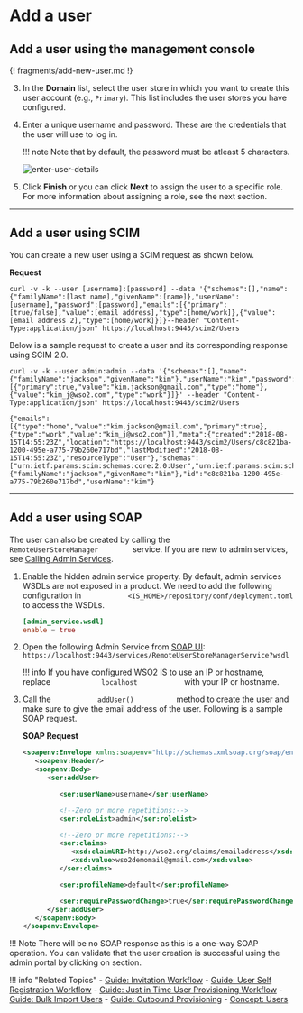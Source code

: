 # Add a user

## Add a user using the management console

{! fragments/add-new-user.md !}

3. In the **Domain** list, select the user store in which you want to create this user account (e.g., `Primary`). This list includes the user stores you have configured. 

4. Enter a unique username and password. These are the credentials that the user will use to log in. 

    !!! note
        Note that by default, the password must be atleast 5 characters.

    ![enter-user-details](../../../assets/img/guides/enter-user-details.png)

5. Click **Finish** or you can click **Next** to assign the user to a specific role. For more information about assigning a role, see the next section. 


---

## Add a user using SCIM
You can create a new user using a SCIM request as shown below. 

**Request**

```curl
curl -v -k --user [username]:[password] --data '{"schemas":[],"name":{"familyName":[last name],"givenName":[name]},"userName":[username],"password":[password],"emails":[{"primary":[true/false],"value":[email address],"type":[home/work]},{"value":[email address 2],"type":[home/work]}]}--header "Content-Type:application/json" https://localhost:9443/scim2/Users
```

Below is a sample request to create a user and its corresponding response using SCIM 2.0. 

```tab="Sample Request"
curl -v -k --user admin:admin --data '{"schemas":[],"name":{"familyName":"jackson","givenName":"kim"},"userName":"kim","password":"kimwso2","emails":[{"primary":true,"value":"kim.jackson@gmail.com","type":"home"},{"value":"kim_j@wso2.com","type":"work"}]}' --header "Content-Type:application/json" https://localhost:9443/scim2/Users
```

```tab="Sample Response"
{"emails":[{"type":"home","value":"kim.jackson@gmail.com","primary":true},{"type":"work","value":"kim_j@wso2.com"}],"meta":{"created":"2018-08-15T14:55:23Z","location":"https://localhost:9443/scim2/Users/c8c821ba-1200-495e-a775-79b260e717bd","lastModified":"2018-08-15T14:55:23Z","resourceType":"User"},"schemas":["urn:ietf:params:scim:schemas:core:2.0:User","urn:ietf:params:scim:schemas:extension:enterprise:2.0:User"],"name":{"familyName":"jackson","givenName":"kim"},"id":"c8c821ba-1200-495e-a775-79b260e717bd","userName":"kim"}
```

---

## Add a user using SOAP

The user can also be created by calling the
`          RemoteUserStoreManager         ` service. If you are new to
admin services, see [Calling Admin Services](../../../develop/apis/call-admin-services).

1. Enable the hidden admin service property. 
    By default, admin services WSDLs are not exposed in a product. We need to add the following configuration in  `            <IS_HOME>/repository/conf/deployment.toml           ` to access the WSDLs.
     
    ```toml
    [admin_service.wsdl]
    enable = true
    ```

2. Open the following Admin Service from [SOAP UI](https://www.soapui.org/downloads/latest-release.html):
    `https://localhost:9443/services/RemoteUserStoreManagerService?wsdl ` 

    !!! info 
         If you have configured WSO2 IS to use an IP or hostname, replace
         `             localhost            ` with your IP or hostname.

3. Call the `            addUser()           ` method to create the
    user and make sure to give the email address of the user. Following is a sample SOAP request.

      **SOAP Request**

      ```xml
      <soapenv:Envelope xmlns:soapenv="http://schemas.xmlsoap.org/soap/envelope/" xmlns:ser="http://service.ws.um.carbon.wso2.org" xmlns:xsd="http://common.mgt.user.carbon.wso2.org/xsd">
         <soapenv:Header/>
         <soapenv:Body>
            <ser:addUser>

               <ser:userName>username</ser:userName>

               <!--Zero or more repetitions:-->
               <ser:roleList>admin</ser:roleList>

               <!--Zero or more repetitions:-->
               <ser:claims>
                  <xsd:claimURI>http://wso2.org/claims/emailaddress</xsd:claimURI>
                  <xsd:value>wso2demomail@gmail.com</xsd:value>
               </ser:claims>

               <ser:profileName>default</ser:profileName>

               <ser:requirePasswordChange>true</ser:requirePasswordChange>
            </ser:addUser>
         </soapenv:Body>
      </soapenv:Envelope>
      ```

!!! Note
    There will be no SOAP response as this is a one-way SOAP operation. You can validate that the user creation is successful using the admin portal by clicking on <admin-portal-user-list-path> section.
    
!!! info "Related Topics"
    - [Guide: Invitation Workflow](../../../guides/identity-lifecycles/invitation-workflow) 
    - [Guide: User Self Registration Workflow](../../../guides/identity-lifecycles/self-registration-workflow)
    - [Guide: Just in Time User Provisioning Workflow](../../../guides/identity-lifecycles/jit-workflow/)
    - [Guide: Bulk Import Users](../../../guides/identity-lifecycles/import-users)
    - [Guide: Outbound Provisioning](../../../guides/identity-lifecycles/outbound-provisioning)
    - [Concept: Users](../../../references/concepts/user-management/users)
    <!--- [Guide: Email Templates](TODO:dev-portal-link)--->